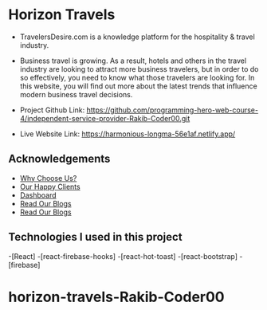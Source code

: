 # Horizon Travels

- TravelersDesire.com is a knowledge platform for the hospitality & travel industry.

- Business travel is growing. As a result, hotels and others in the travel industry are looking to attract more business travelers, but in order to do so effectively, you need to know what those travelers are looking for. In this website, you will find out more about the latest trends that influence modern business travel decisions.

- Project Github Link: https://github.com/programming-hero-web-course-4/independent-service-provider-Rakib-Coder00.git

- Live Website Link: https://harmonious-longma-56e1af.netlify.app/

## Acknowledgements

- [Why Choose Us?](https://harmonious-longma-56e1af.netlify.app/about)
- [Our Happy Clients](https://harmonious-longma-56e1af.netlify.app/reviews)
- [Dashboard](https://harmonious-longma-56e1af.netlify.app/dashboard)
- [Read Our Blogs ](https://harmonious-longma-56e1af.netlify.app/blogs)
- [Read Our Blogs ](https://harmonious-longma-56e1af.netlify.app/blogs)

## Technologies I used in this project 
-[React]
-[react-firebase-hooks]
-[react-hot-toast]
-[react-bootstrap]
-[firebase]

# horizon-travels-Rakib-Coder00